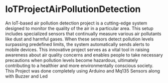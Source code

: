 # IoTProjectAirPollutionDetection
An IoT-based air pollution detection project is a cutting-edge system designed to monitor the quality of the air in a particular area. This setup includes specialized sensors that continually measure various air pollutants like dust and harmful gases. When these sensors detect pollution levels surpassing predefined limits, the system automatically sends alerts to mobile devices. This innovative project serves as a vital tool in raising awareness about air quality concerns and enables people to take necessary precautions when pollution levels become hazardous, ultimately contributing to a healthier and more environmentally conscious society.
This Project was done completely using Arduino and Mq135 Sensors along with Buzzer and Led
